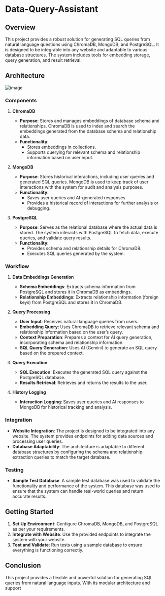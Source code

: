 # Data-Query-Assistant

## Overview

This project provides a robust solution for generating SQL queries from natural language questions using ChromaDB, MongoDB, and PostgreSQL. It is designed to be integrable into any website and adaptable to various database structures. The system includes tools for embedding storage, query generation, and result retrieval.

## Architecture
![image](https://github.com/user-attachments/assets/78a81b25-62ee-4791-9117-093f6a5b7ed4)

### Components

1. **ChromaDB**
   - **Purpose**: Stores and manages embeddings of database schema and relationships. ChromaDB is used to index and search the embeddings generated from the database schema and relationship data.
   - **Functionality**: 
     - Stores embeddings in collections.
     - Supports querying for relevant schema and relationship information based on user input.

2. **MongoDB**
   - **Purpose**: Stores historical interactions, including user queries and generated SQL queries. MongoDB is used to keep track of user interactions with the system for audit and analysis purposes.
   - **Functionality**: 
     - Saves user queries and AI-generated responses.
     - Provides a historical record of interactions for further analysis or debugging.

3. **PostgreSQL**
   - **Purpose**: Serves as the relational database where the actual data is stored. The system interacts with PostgreSQL to fetch data, execute queries, and validate query results.
   - **Functionality**: 
     - Provides schema and relationship details for ChromaDB.
     - Executes SQL queries generated by the system.

### Workflow

1. **Data Embeddings Generation**
   - **Schema Embeddings**: Extracts schema information from PostgreSQL and stores it in ChromaDB as embeddings.
   - **Relationship Embeddings**: Extracts relationship information (foreign keys) from PostgreSQL and stores it in ChromaDB.

2. **Query Processing**
   - **User Input**: Receives natural language queries from users.
   - **Embedding Query**: Uses ChromaDB to retrieve relevant schema and relationship information based on the user’s query.
   - **Context Preparation**: Prepares a context for AI query generation, incorporating schema and relationship information.
   - **SQL Query Generation**: Uses AI (Gemini) to generate an SQL query based on the prepared context.

3. **Query Execution**
   - **SQL Execution**: Executes the generated SQL query against the PostgreSQL database.
   - **Results Retrieval**: Retrieves and returns the results to the user.

4. **History Logging**
   - **Interaction Logging**: Saves user queries and AI responses to MongoDB for historical tracking and analysis.

### Integration

- **Website Integration**: The project is designed to be integrated into any website. The system provides endpoints for adding data sources and processing user queries.
- **Database Adaptability**: The architecture is adaptable to different database structures by configuring the schema and relationship extraction queries to match the target database.

### Testing

- **Sample Test Database**: A sample test database was used to validate the functionality and performance of the system. This database was used to ensure that the system can handle real-world queries and return accurate results.

## Getting Started

1. **Set Up Environment**: Configure ChromaDB, MongoDB, and PostgreSQL as per your requirements.
2. **Integrate with Website**: Use the provided endpoints to integrate the system with your website.
3. **Test and Validate**: Run tests using a sample database to ensure everything is functioning correctly.

## Conclusion

This project provides a flexible and powerful solution for generating SQL queries from natural language inputs. With its modular architecture and support
